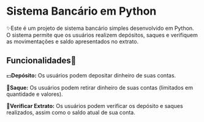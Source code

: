 # Sistema Bancário em Python

✨Este é um projeto de sistema bancário simples desenvolvido em Python. O sistema permite que os usuários realizem depósitos, saques e verifiquem as movimentações e saldo apresentados no extrato.


## Funcionalidades🏧

💵**Depósito:** Os usuários podem depositar dinheiro de suas contas.

💸**Saque:** Os usuários podem retirar dinheiro de suas contas (limitados em quantidade e valores).

🧾**Verificar Extrato:** Os usuários podem verificar os depósito e saques realizados, assim como o saldo atual de sua conta.



